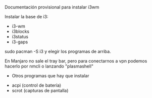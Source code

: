 Documentación provisional para instalar i3wm

Instalar la base de i3:
- i3-wm
- i3blocks
- i3status
- i3-gaps

sudo pacman -S i3 y elegir los programas de arriba.

En Manjaro no sale el tray bar, pero para conectarnos a vpn podemos hacerlo por nmcli o lanzando "plasmashell"

* Otros programas que hay que instalar
- acpi  (control de batería)
- scrot (capturas de pantalla)

